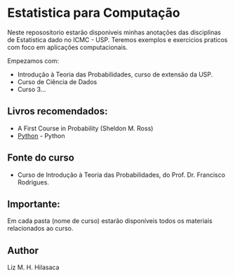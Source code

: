 # Estatistica para Computação
Neste reposositorio estarão disponiveis minhas anotações das disciplinas de Estatistica dado no ICMC - USP. Teremos exemplos e exercicios praticos com foco em aplicações computacionais. 

Empezamos com:
* Introdução à Teoria das Probabilidades, curso de extensão da USP.
* Curso de Ciência de Dados
* Curso 3...


## Livros recomendados:


* A First Course in Probability (Sheldon M. Ross)
* [Python](https://www.python.org/) - Python

## Fonte do curso

* Curso de Introdução à Teoria das Probabilidades, do Prof. Dr. Francisco Rodrigues.

## Importante:

Em cada pasta (nome de curso) estarão disponíveis todos os materiais relacionados ao curso.


## Author
Liz M. H. Hilasaca
